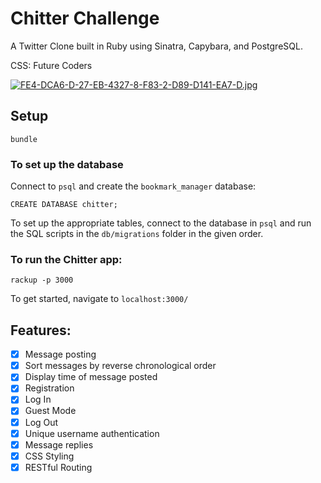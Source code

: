 Chitter Challenge
=================

A Twitter Clone built in Ruby using Sinatra, Capybara, and PostgreSQL.

CSS: Future Coders

[![FE4-DCA6-D-27-EB-4327-8-F83-2-D89-D141-EA7-D.jpg](https://i.postimg.cc/FzVWcGr1/FE4-DCA6-D-27-EB-4327-8-F83-2-D89-D141-EA7-D.jpg)](https://postimg.cc/T5hJvVWX)
## Setup

```
bundle
 ```

 ### To set up the database

 Connect to `psql` and create the `bookmark_manager` database:

 ```
 CREATE DATABASE chitter;
 ```

 To set up the appropriate tables, connect to the database in `psql` and run the SQL scripts in the `db/migrations` folder in the given order.

 ### To run the Chitter app:

 ```
 rackup -p 3000
 ```

 To get started, navigate to `localhost:3000/`

## Features:

- [x] Message posting
- [x] Sort messages by reverse chronological order
- [x] Display time of message posted
- [x] Registration
- [x] Log In
- [x] Guest Mode
- [x] Log Out
- [x] Unique username authentication
- [x] Message replies
- [x] CSS Styling
- [x] RESTful Routing
